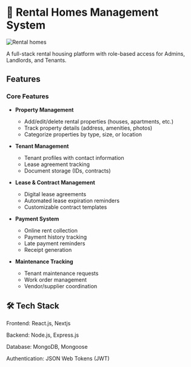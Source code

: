 # 🏡 Rental Homes Management System

  ![Rental homes](https://i.ibb.co.com/351dfZgM/image.png)
  
A full-stack rental housing platform with role-based access for Admins, Landlords, and Tenants.

## Features

### Core Features
- **Property Management**
  - Add/edit/delete rental properties (houses, apartments, etc.)
  - Track property details (address, amenities, photos)
  - Categorize properties by type, size, or location

- **Tenant Management**
  - Tenant profiles with contact information
  - Lease agreement tracking
  - Document storage (IDs, contracts)

- **Lease & Contract Management**
  - Digital lease agreements
  - Automated lease expiration reminders
  - Customizable contract templates

- **Payment System**
  - Online rent collection
  - Payment history tracking
  - Late payment reminders
  - Receipt generation

- **Maintenance Tracking**
  - Tenant maintenance requests
  - Work order management
  - Vendor/supplier coordination

## 🛠 Tech Stack
Frontend: React.js, Nextjs

Backend: Node.js, Express.js

Database: MongoDB, Mongoose

Authentication: JSON Web Tokens (JWT)


